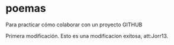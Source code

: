 # poemas
Para practicar cómo colaborar con un proyecto GITHUB

Primera modificación.
Esto es una modificacion exitosa, att:Jorr13.
